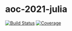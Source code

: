 # aoc-2021-julia

[![Build Status](https://github.com/adrhill/aoc-2021-julia.jl/actions/workflows/CI.yml/badge.svg?branch=main)](https://github.com/adrhill/aoc-2021-julia.jl/actions/workflows/CI.yml?query=branch%3Amain)
[![Coverage](https://codecov.io/gh/adrhill/aoc-2021-julia.jl/branch/main/graph/badge.svg)](https://codecov.io/gh/adrhill/aoc-2021-julia.jl)
